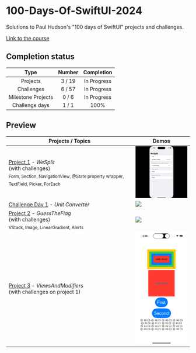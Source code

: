 # 100-Days-Of-SwiftUI-2024

Solutions to Paul Hudson's "100 days of SwiftUI" projects and challenges.

[Link to the course](https://www.hackingwithswift.com/100/swiftui)

## Completion status

| Type               | Number  | Completion |
|:---:              |  :---:  |   :---:    |
| Projects           |  3 / 19 | In Progress |
| Challenges         |  6 / 57 | In Progress |
| Milestone Projects |  0 / 6  | In Progress |
| Challenge days     |  1 / 1  | 100%       |

## Preview

| Projects / Topics                                                                           | Demos                                                                                                    |
|----------------------------------------------------------------------------------------------|---------------------------------------------------------------------------------------------------------|
| [Project 1](https://github.com/riiveraluis/100-Days-Of-SwiftUI-2024/tree/main/01%20-%20WeSplit/WeSplit) - *WeSplit* <br/>(with challenges)<br/><sub> Form, Section, NavigationView, @State property wrapper, TextField, Picker, ForEach </sub> | <img src="https://github.com/riiveraluis/100-Days-Of-SwiftUI-2024/blob/main/Project%20Demos/01%20-%20WeSplit/WeSplit.gif" width="200">      |
| [Challenge Day 1](https://github.com/riiveraluis/100-Days-Of-SwiftUI-2024/tree/main/02%20-%20Challenge%20Day%201%20Unit%20Converter/Challenge%20Day%201%20Unit%20Converter) - *Unit Converter*                                        | <img src="https://github.com/riiveraluis/100-Days-Of-SwiftUI-2024/blob/main/Project%20Demos/02%20-%20Challenge%20Day%201%20-%20Unit%20Converter/Challenge%20Day%201%20-%20Unit%20Converter.gif" width="200"> | 
| [Project 2](https://github.com/riiveraluis/100-Days-Of-SwiftUI-2024/tree/main/03%20-%20Guess%20The%20Flag/GuessTheFlag) - *GuessTheFlag* <br/>(with challenges)<br/><sub> VStack, Image, LinearGradient, Alerts </sub> | <img src="https://github.com/riiveraluis/100-Days-Of-SwiftUI-2024/blob/main/Project%20Demos/03%20-%20Guess%20The%20Flag/GuessTheFlag.gif" width="200"> |
[Project 3](https://github.com/riiveraluis/100-Days-Of-SwiftUI-2024/tree/main/04%20-%20ViewsAndModifiers/ViewsAndModifiers) - *ViewsAndModifiers* <br/>(with challenges on project 1)<br/> | <img src="https://github.com/riiveraluis/100-Days-Of-SwiftUI-2024/blob/main/Project%20Demos/04%20-%20ViewsAndModifiers/ViewsAndModifiers.png" width="200"> |
